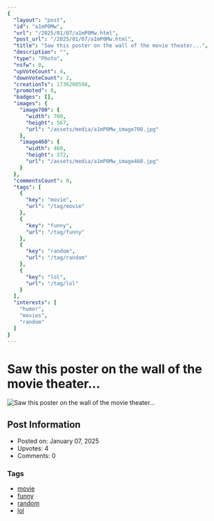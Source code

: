 ```yaml
---
{
  "layout": "post",
  "id": "a1mP0Mw",
  "url": "/2025/01/07/a1mP0Mw.html",
  "post_url": "/2025/01/07/a1mP0Mw.html",
  "title": "Saw this poster on the wall of the movie theater...",
  "description": "",
  "type": "Photo",
  "nsfw": 0,
  "upVoteCount": 4,
  "downVoteCount": 2,
  "creationTs": 1736200598,
  "promoted": 0,
  "badges": [],
  "images": {
    "image700": {
      "width": 700,
      "height": 567,
      "url": "/assets/media/a1mP0Mw_image700.jpg"
    },
    "image460": {
      "width": 460,
      "height": 372,
      "url": "/assets/media/a1mP0Mw_image460.jpg"
    }
  },
  "commentsCount": 0,
  "tags": [
    {
      "key": "movie",
      "url": "/tag/movie"
    },
    {
      "key": "funny",
      "url": "/tag/funny"
    },
    {
      "key": "random",
      "url": "/tag/random"
    },
    {
      "key": "lol",
      "url": "/tag/lol"
    }
  ],
  "interests": [
    "humor",
    "movies",
    "random"
  ]
}
---
```


# Saw this poster on the wall of the movie theater...

![Saw this poster on the wall of the movie theater...](/assets/media/a1mP0Mw_image700.jpg)

## Post Information

- Posted on: January 07, 2025
- Upvotes: 4
- Comments: 0

### Tags

- [movie](/tag/movie)
- [funny](/tag/funny)
- [random](/tag/random)
- [lol](/tag/lol)
